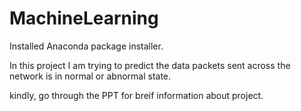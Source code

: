 # MachineLearning

Installed Anaconda package installer.

In this project I am trying to predict the data packets sent across the network is in normal or abnormal state.

kindly, go through the PPT for breif information about project.
